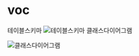 # voc

테이블스키마
![테이블스키마](https://user-images.githubusercontent.com/46374725/148744544-e246e38a-934e-454e-b6b2-58d9c9db1df1.PNG)
클래스다이어그램


![클래스다이어그램](https://user-images.githubusercontent.com/46374725/148744591-973ee057-b588-4a62-a77c-79b7d1e41c35.png)
